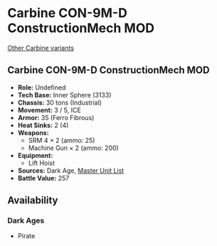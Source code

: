 # Carbine CON-9M-D ConstructionMech MOD

[Other Carbine variants](../carbine.md)

## Carbine CON-9M-D ConstructionMech MOD
- **Role:** Undefined
- **Tech Base:** Inner Sphere (3133)
- **Chassis:** 30 tons (Industrial)
- **Movement:** 3 / 5, ICE
- **Armor:** 35 (Ferro Fibrous)
- **Heat Sinks:** 2 (4)
- **Weapons:**
  - SRM 4 × 2 (ammo: 25)
  - Machine Gun × 2 (ammo: 200)
- **Equipment:**
  - Lift Hoist
- **Sources:** Dark Age, [Master Unit List](http://masterunitlist.info/Unit/Details/8098/carbine-con-9m-d-constructionmech-mod)
- **Battle Value:** 257

## Availability

### Dark Ages
- Pirate

